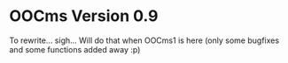 OOCms Version 0.9
=================

To rewrite... sigh...
Will do that when OOCms1 is here (only some bugfixes and some functions added away :p)